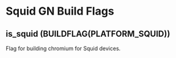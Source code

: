 # Squid GN Build Flags
## is_squid (BUILDFLAG(PLATFORM_SQUID))
Flag for building chromium for Squid devices.
